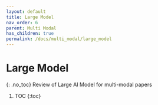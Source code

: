 ```yaml
---
layout: default
title: Large Model
nav_order: 6
parent: Multi Modal
has_children: true
permalink: /docs/multi_modal/large_model
---
```


# Large Model
{: .no_toc}
Review of Large AI Model for multi-modal papers

1. TOC
{:toc}
